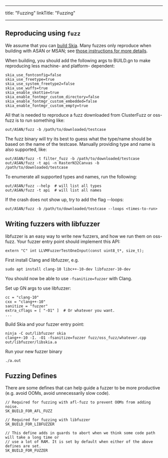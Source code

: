 
---
title: "Fuzzing"
linkTitle: "Fuzzing"

---


Reproducing using `fuzz`
------------------------

We assume that you can [build Skia](/user/build). Many fuzzes only reproduce
when building with ASAN or MSAN; see [those instructions for more details](./xsan).

When building, you should add the following args to BUILD.gn to make reproducing
less machine- and platform- dependent:

    skia_use_fontconfig=false
    skia_use_freetype=true
    skia_use_system_freetype2=false
    skia_use_wuffs=true
    skia_enable_skottie=true
    skia_enable_fontmgr_custom_directory=false
    skia_enable_fontmgr_custom_embedded=false
    skia_enable_fontmgr_custom_empty=true

All that is needed to reproduce a fuzz downloaded from ClusterFuzz or oss-fuzz is to
run something like:

    out/ASAN/fuzz -b /path/to/downloaded/testcase

The fuzz binary will try its best to guess what the type/name should be based on
the name of the testcase. Manually providing type and name is also supported, like:

    out/ASAN/fuzz -t filter_fuzz -b /path/to/downloaded/testcase
    out/ASAN/fuzz -t api -n RasterN32Canvas -b /path/to/downloaded/testcase

To enumerate all supported types and names, run the following:

    out/ASAN/fuzz --help  # will list all types
    out/ASAN/fuzz -t api  # will list all names

If the crash does not show up, try to add the flag --loops:

    out/ASAN/fuzz -b /path/to/downloaded/testcase --loops <times-to-run>

Writing fuzzers with libfuzzer
------------------------------

libfuzzer is an easy way to write new fuzzers, and how we run them on oss-fuzz.
Your fuzzer entry point should implement this API:

    extern "C" int LLVMFuzzerTestOneInput(const uint8_t*, size_t);

First install Clang and libfuzzer, e.g.

    sudo apt install clang-10 libc++-10-dev libfuzzer-10-dev

You should now be able to use `-fsanitize=fuzzer` with Clang.

Set up GN args to use libfuzzer:

    cc = "clang-10"
    cxx = "clang++-10"
    sanitize = "fuzzer"
    extra_cflags = [ "-O1" ]  # Or whatever you want.
    ...

Build Skia and your fuzzer entry point:

    ninja -C out/libfuzzer skia
    clang++-10 -I. -O1 -fsanitize=fuzzer fuzz/oss_fuzz/whatever.cpp out/libfuzzer/libskia.a

Run your new fuzzer binary

    ./a.out


Fuzzing Defines
---------------
There are some defines that can help guide a fuzzer to be more productive (e.g. avoid OOMs, avoid
unnecessarily slow code).

    // Required for fuzzing with afl-fuzz to prevent OOMs from adding noise.
    SK_BUILD_FOR_AFL_FUZZ

    // Required for fuzzing with libfuzzer
    SK_BUILD_FOR_LIBFUZZER

    // This define adds in guards to abort when we think some code path will take a long time or
    // use a lot of RAM. It is set by default when either of the above defines are set.
    SK_BUILD_FOR_FUZZER

